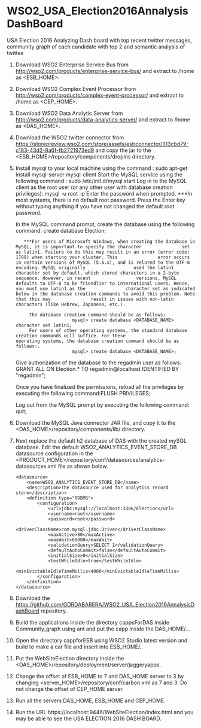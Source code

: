 # WSO2_USA_Election2016AnnalysisDashBoard
 USA Election 2016 Analyzing Dash board with top recent twitter messages, community graph of each candidate with top 2 and semantic analysis of twittes
 
 1. Download WSO2 Enterprise Service Bus from http://wso2.com/products/enterprise-service-bus/ and extract to /home as <ESB_HOME>. 
 2. Download WSO2 Complex Event Processor from http://wso2.com/products/complex-event-processor/ and extract to /home as <CEP_HOME>. 
 3. Download WSO2 Data Analytic Server from http://wso2.com/products/data-analytics-server/ and extract to /home as <DAS_HOME>.
 4. Download the WSO2 twitter connector from https://storepreview.wso2.com/store/assets/esbconnector/313cbd79-c183-43d2-8a6f-fb2721973ed9 and copy the jar to the <ESB_HOME>/repository/components/dropins directory.
 5. Install mysql to your local machine using the command : sudo apt-get install mysql-server mysql-client
    Start the MySQL service using the following command   : sudo /etc/init.d/mysql start
    Log in to the MySQL client as the root user (or any other user with database creation privileges): mysql -u root -p
                               Enter the password when prompted.
           ***In most systems, there is no default root password. Press the Enter key without typing anything if you have                not changed the default root password.

    In the MySQL command prompt, create the database using the following command:  create database Election;
    
           ***For users of Microsoft Windows, when creating the database in MySQL, it is important to specify the character               set as latin1. Failure to do this may result in an error (error code: 1709) when starting your cluster. This               error occurs in certain versions of MySQL (5.6.x), and is related to the UTF-8 encoding. MySQL originally                  used the latin1 character set by default, which stored characters in a 2-byte sequence. However, in recent                 versions, MySQL defaults to UTF-8 to be friendlier to international users. Hence, you must use latin1 as the               character set as indicated below in the database creation commands to avoid this problem. Note that this may               result in issues with non-latin characters (like Hebrew, Japanese, etc.). 
 
             The database creation command should be as follows:
                             mysql> create database <DATABASE_NAME> character set latin1;
             For users of other operating systems, the standard database creation commands will suffice. For these                      operating systems, the database creation command should be as follows:.
                             mysql> create database <DATABASE_NAME>;
    Give authorization of the database to the regadmin user as follows: GRANT ALL ON Election.* TO regadmin@localhost     IDENTIFIED BY "regadmin";

    Once you have finalized the permissions, reload all the privileges by executing the following command:FLUSH PRIVILEGES;

    Log out from the MySQL prompt by executing the following command: quit;

 6. Download the MySQL Java connector JAR file, and copy it to the <DAS_HOME>/repository/components/lib/ directory.
 7. Next replace the default h2 database of DAS with the created mySQL database. Edit the default         WSO2_ANALYTICS_EVENT_STORE_DB datasource configuration in the <PRODUCT_HOME>/repository/conf/datasources/analytics-datasources.xml file as shown below.
 
        <datasource>
            <name>WSO2_ANALYTICS_EVENT_STORE_DB</name>
            <description>The datasource used for analytics record store</description>
            <definition type="RDBMS">
                <configuration>
                    <url>jdbc:mysql://localhost:3306/Election</url>
                    <username>root</username>
                    <password>root</password>
                    <driverClassName>com.mysql.jdbc.Driver</driverClassName>
                    <maxActive>80</maxActive>
                    <maxWait>60000</maxWait>
                    <validationQuery>SELECT 1</validationQuery>
                    <defaultAutoCommit>false</defaultAutoCommit>
                    <initialSize>0</initialSize>
                    <testWhileIdle>true</testWhileIdle>
                    <minEvictableIdleTimeMillis>4000</minEvictableIdleTimeMillis>
                </configuration>
            </definition>
        </datasource>


 8. Download the https://github.com/GDRDABARERA/WSO2_USA_Election2016AnnalysisDashBoard repository.
 9. Build the applications inside the directory cappsForDAS inside Community_graph using ant and put the capp inside the DAS_HOME/...
 10. Open the directory cappforESB using WSO2 Studio latest version and build to make a car file and insert into ESB_HOME/..
 11. Put the WebSiteElection directory inside the <DAS_HOME>/repository/deployment/server/jaggeryapps.
 12. Change the offset of ESB_HOME to 7 and DAS_HOME server to 3 by changing <server_HOME>/repository/conf/carbon.xml as    <Offset>7</Offset> and <Offset>3</Offset>. Do not change the offset of CEP_HOME server.
 13. Run all the servers DAS_HOME, ESB_HOME and CEP_HOME.
 14. Run the URL https://localhost:9446/WebSiteElection/index.html  and you may be able to see the USA ELECTION 2016 DASH BOARD. 
 
 
 

